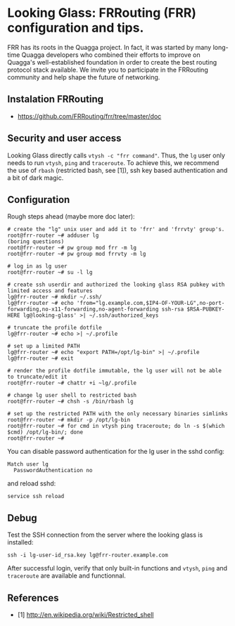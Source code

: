 # Looking Glass: FRRouting (FRR) configuration and tips.

FRR has its roots in the Quagga project. In fact, it was started by many
long-time Quagga developers who combined their efforts to improve on
Quagga's well-established foundation in order to create the best routing
protocol stack available. We invite you to participate in the FRRouting
community and help shape the future of networking.

## Instalation FRRouting

  * https://github.com/FRRouting/frr/tree/master/doc

## Security and user access

Looking Glass directly calls `vtysh -c "frr command"`. Thus, the `lg` user
only needs to run `vtysh`, `ping` and `traceroute`. To achieve this, we
recommend the use of `rbash` (restricted bash, see [1]), ssh key based authentication
and a bit of dark magic.

## Configuration

Rough steps ahead (maybe more doc later):

```
# create the "lg" unix user and add it to 'frr' and 'frrvty' group's.
root@frr-router ~# adduser lg
(boring questions)
root@frr-router ~# pw group mod frr -m lg
root@frr-router ~# pw group mod frrvty -m lg

# log in as lg user
root@frr-router ~# su -l lg

# create ssh userdir and authorized the looking glass RSA pubkey with limited access and features
lg@frr-router ~# mkdir ~/.ssh/
lg@frr-router ~# echo 'from="lg.example.com,$IP4-OF-YOUR-LG",no-port-forwarding,no-x11-forwarding,no-agent-forwarding ssh-rsa $RSA-PUBKEY-HERE lg@looking-glass' >| ~/.ssh/authorized_keys

# truncate the profile dotfile
lg@frr-router ~# echo >| ~/.profile

# set up a limited PATH
lg@frr-router ~# echo "export PATH=/opt/lg-bin" >| ~/.profile
lg@frr-router ~# exit

# render the profile dotfile immutable, the lg user will not be able to truncate/edit it
root@frr-router ~# chattr +i ~lg/.profile

# change lg user shell to restricted bash
root@frr-router ~# chsh -s /bin/rbash lg

# set up the restricted PATH with the only necessary binaries simlinks
root@frr-router ~# mkdir -p /opt/lg-bin
root@frr-router ~# for cmd in vtysh ping traceroute; do ln -s $(which $cmd) /opt/lg-bin/; done
root@frr-router ~#
```

You can disable password authentication for the lg user in the sshd config:

```
Match user lg
  PasswordAuthentication no
```

and reload sshd:

`service ssh reload`

## Debug

Test the SSH connection from the server where the looking glass is installed:

`ssh -i lg-user-id_rsa.key lg@frr-router.example.com`

After successful login, verify that only built-in functions and `vtysh`, `ping`
and `traceroute` are available and functionnal.

## References

  * [1] http://en.wikipedia.org/wiki/Restricted_shell
